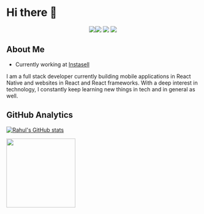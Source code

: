 # Hi there 👋

<p align="center"> 
<a href="https://www.linkedin.com/in/rahul-ranjan-1bb40016a/"><img src="https://img.shields.io/badge/-Rahul%20Ranjan-0077B5?style=flat-square&logo=Linkedin&logoColor=white"/</a><a href="https://www.instagram.com/ranjan.18/"><img src="https://img.shields.io/badge/-@rahultwts_-333333?style=flat-square&logo=instagram"/></a>
<a href="https://discord.com/users/618156290581200929"><img src="https://img.shields.io/badge/-Rahul Ranjan%235368-333333?style=flat-square&logo=discord"/></a>
<a href="https://twitter.com/itsranjan18"><img src="https://img.shields.io/badge/Rahul Ranjan-1DA1F2?style=flat&logo=twitter&logoColor=white"/></a>
  
## About Me 
- Currently working at <a href="https://instasell.in/">Instasell</a> </br> 

I am a full stack developer currently building mobile applications in React Native and websites in React and React frameworks. With a deep interest in technology, I constantly keep learning new things in tech and in general as well.
  

## GitHub Analytics 
[![Rahul's GitHub stats](https://github-readme-stats.vercel.app/api?username=rranjan14&show_icons=true&count_private=true&theme=gruvbox)](https://github.com/rranjan14)

<img height="180em" src="https://github-readme-stats-eight-theta.vercel.app/api/top-langs/?username=rranjan14&theme=gruvbox&layout=compact&langs_count=6&exclude_repo=gamebase" />
